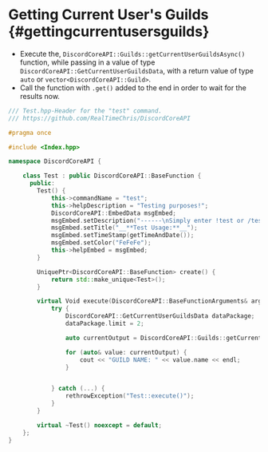 Getting Current User's Guilds {#gettingcurrentusersguilds}
============
- Execute the, `DiscordCoreAPI::Guilds::getCurrentUserGuildsAsync()` function, while passing in a value of type `DiscordCoreAPI::GetCurrentUserGuildsData`, with a return value of type `auto` or `vector<DiscordCoreAPI::Guild>`.
- Call the function with `.get()` added to the end in order to wait for the results now.

```cpp
/// Test.hpp-Header for the "test" command.
/// https://github.com/RealTimeChris/DiscordCoreAPI

#pragma once

#include <Index.hpp>

namespace DiscordCoreAPI {

	class Test : public DiscordCoreAPI::BaseFunction {
	  public:
		Test() {
			this->commandName = "test";
			this->helpDescription = "Testing purposes!";
			DiscordCoreAPI::EmbedData msgEmbed;
			msgEmbed.setDescription("------\nSimply enter !test or /test!\n------");
			msgEmbed.setTitle("__**Test Usage:**__");
			msgEmbed.setTimeStamp(getTimeAndDate());
			msgEmbed.setColor("FeFeFe");
			this->helpEmbed = msgEmbed;
		}

		UniquePtr<DiscordCoreAPI::BaseFunction> create() {
			return std::make_unique<Test>();
		}

		virtual Void execute(DiscordCoreAPI::BaseFunctionArguments& args) {
			try {
				DiscordCoreAPI::GetCurrentUserGuildsData dataPackage;
				dataPackage.limit = 2;

				auto currentOutput = DiscordCoreAPI::Guilds::getCurrentUserGuildsAsync(dataPackage).get();

				for (auto& value: currentOutput) {
					cout << "GUILD NAME: " << value.name << endl;
				}


			} catch (...) {
				rethrowException("Test::execute()");
			}
		}

		virtual ~Test() noexcept = default;
	};
}


```
